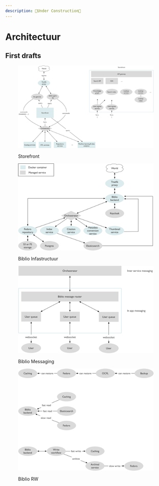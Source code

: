 ```yaml
---
description: 🚧Under Construction🚧
---
```


# Architectuur

## First drafts

<figure><img src="../../.gitbook/assets/storefront.png" alt=""><figcaption><p>Storefront</p></figcaption></figure>

<figure><img src="../../.gitbook/assets/biblio_infra (1).png" alt=""><figcaption><p>Biblio Infastructuur</p></figcaption></figure>

<figure><img src="../../.gitbook/assets/biblio_messaging (1).png" alt=""><figcaption><p>Biblio Messaging</p></figcaption></figure>

<figure><img src="../../.gitbook/assets/biblio_rw (1).png" alt=""><figcaption><p>Biblio RW</p></figcaption></figure>
